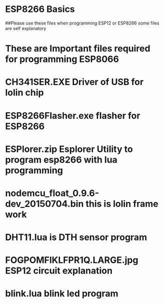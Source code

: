 # ESP8266 Basics
##Please use these files when programming ESP12 or ESP8266 some files are self explanatory

# These are Important files required for programming ESP8066

# CH341SER.EXE Driver of USB for lolin chip

# ESP8266Flasher.exe flasher for ESP8266

# ESPlorer.zip Esplorer Utility to program esp8266 with lua programming

# nodemcu_float_0.9.6-dev_20150704.bin this is lolin frame work

# DHT11.lua is DTH sensor program

# FOGPOMFIKLFPR1Q.LARGE.jpg ESP12 circuit explanation

# blink.lua blink led program


